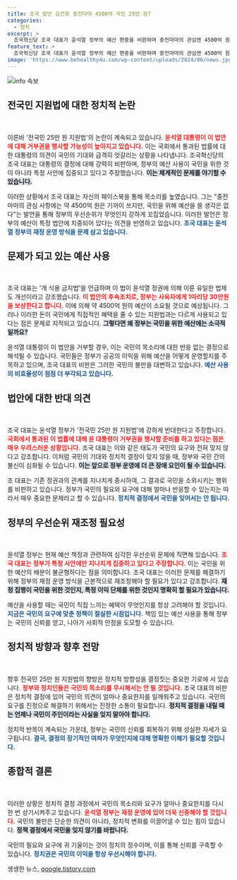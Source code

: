 ```yaml
---
title: 조국 발언 김건희 중전마마 4500억 국민 25만 원?
categories:
  - 정치
excerpt: >
  조국혁신당 조국 대표가 윤석열 정부의 예산 편중을 비판하며 중전마마의 관심엔 4500억 원, 국민에겐 25만 원조차 아까워하냐고 쏘아 붙였다. 권력의 우선순위에 대한 뜨거운 논란이 이어지고 있다.
feature_text: >
  조국혁신당 조국 대표가 윤석열 정부의 예산 편중을 비판하며 중전마마의 관심엔 4500억 원, 국민에겐 25만 원조차 아까워하냐고 쏘아 붙였다. 권력의 우선순위에 대한 뜨거운 논란이 이어지고 있다.
image: 'https://www.behealthy4u.com/wp-content/uploads/2024/06/news.jpg'
---
```


<p><img src="https://www.behealthy4u.com/wp-content/uploads/2024/06/news.jpg" alt="info 속보" /></p>

<h2 data-ke-size="size26">전국민 지원법에 대한 정치적 논란</h2>

<p data-ke-size="size16">&nbsp;</p>

<p>이른바 '전국민 25만 원 지원법'의 논란이 계속되고 있습니다. <b><span style="color: #ee2323;">윤석열 대통령이 이 법안에 대해 거부권을 행사할 가능성이 높아지고 있습니다.</span></b> 이는 국회에서 통과된 법률에 대한 대통령의 의견이 국민의 기대와 급격히 엇갈리는 상황을 나타냅니다. 조국혁신당의 조국 대표는 대통령의 결정에 대해 강력히 비판하며, 정부의 예산 사용이 국민을 위한 것이 아니라 특정 사안에 집중되고 있다고 주장했습니다. <b><span style="background-color: #21538527;">이는 체계적인 문제를 야기할 수 있습니다.</span></b></p>

<p>이러한 상황에서 조국 대표는 자신의 페이스북을 통해 목소리를 높였습니다. 그는 "중전마마의 관심 사항에는 약 4500억 원은 기꺼이 쓰지만, 국민을 위해 예산을 쓸 생각은 없다"는 발언을 통해 정부의 우선순위가 무엇인지 강하게 꼬집었습니다. 이러한 발언은 정부의 예산이 특정 법안에 치중되어 있다는 의견을 반영하고 있습니다. <b><span style="color: #1a5490;">조국 대표는 윤석열 정부의 재정 운영 방식을 문제 삼고 있습니다.</span></b></p>

<h2 data-ke-size="size26">문제가 되고 있는 예산 사용</h2>

<p data-ke-size="size16">&nbsp;</p>

<p>조국 대표는 '개 식용 금지법'을 언급하며 이 법이 윤석열 정권에 의해 이룬 유일한 법제도 개선이라고 강조했습니다. <b><span style="color: #ee2323;">이 법안의 후속조치로, 정부는 사육자에게 1마리당 30만원을 보상한다고 합니다.</span></b> 이에 의해 약 4500억 원의 예산이 소요될 것으로 예상됩니다. 그러나 이러한 돈이 국민에게 직접적인 혜택을 줄 수 있는 지원법과는 다르게 사용되고 있다는 점은 문제로 지적되고 있습니다. <b><span style="background-color: #21538527;">그렇다면 왜 정부는 국민을 위한 예산에는 소극적일까요?</span></b> </p>

<p>윤석열 대통령이 이 법안을 거부할 경우, 이는 국민의 목소리에 대한 반응 없는 결정으로 해석될 수 있습니다. 국민들은 정부가 공공의 이익을 위해 예산을 어떻게 운영할지를 주목하고 있으며, 조국 대표의 비판은 그러한 국민의 불만을 대변하고 있습니다. <b><span style="color: #1a5490;">예산 사용의 비효율성이 점점 더 부각되고 있습니다.</span></b></p>

<h2 data-ke-size="size26">법안에 대한 반대 의견</h2>

<p data-ke-size="size16">&nbsp;</p>

<p>조국 대표는 윤석열 정부가 '전국민 25만 원 지원법'에 강하게 반대한다고 주장합니다. <b><span style="color: #ee2323;">국회에서 통과된 이 법률에 대해 윤 대통령이 거부권을 행사할 준비를 하고 있다는 점은 매우 우려스러운 상황입니다.</span></b> 조국 대표는 이와 같은 태도가 국민의 요구와 전혀 맞지 않다고 강조합니다. 이처럼 국민의 기대와 정치적 결정이 맞지 않을 때, 정부와 국민 간의 불신이 심화될 수 있습니다. <b><span style="background-color: #21538527;">이는 앞으로 정부 운영에 더 큰 장애 요인이 될 수 있습니다.</span></b></p>

<p>조 대표는 기존 정권과의 관계를 지나치게 중시하여, 그 결과로 국민을 소외시키는 행위를 비판하고 있습니다. 정부가 국민의 필요와 요구에 대해 얼마나 반응할 수 있는지는 따라서 매우 중요한 문제라고 할 수 있습니다. <b><span style="color: #1a5490;">정치적 결정에서 국민을 잊어서는 안 됩니다.</span></b></p>

<h2 data-ke-size="size26">정부의 우선순위 재조정 필요성</h2>

<p data-ke-size="size16">&nbsp;</p>

<p>윤석열 정부는 현재 예산 책정과 관련하여 심각한 우선순위 문제에 직면해 있습니다. <b><span style="color: #ee2323;">조국 대표는 정부가 특정 사안에만 지나치게 집중하고 있다고 주장합니다.</span></b> 이는 국민을 위한 예산의 배분이 불균형하다는 점을 의미합니다. 조국 대표는 이러한 문제를 해결하기 위해 정부의 재정 운영 방식을 근본적으로 재조정해야 할 필요가 있다고 강조합니다. <b><span style="background-color: #21538527;">재정 집행이 국민을 위한 것인지, 특정 이익 단체를 위한 것인지 명확히 할 필요가 있습니다.</span></b></p>

<p>예산을 사용할 때는 국민이 직접 느끼는 혜택이 무엇인지를 항상 고려해야 할 것입니다. <b><span style="color: #1a5490;">지금은 국민의 요구에 맞춘 정책이 절실한 시점입니다.</span></b> 책임 있는 예산 사용을 통해 정부는 국민의 신뢰를 얻고, 나아가 사회적 안정을 도모할 수 있습니다.</p>

<h2 data-ke-size="size26">정치적 방향과 향후 전망</h2>

<p data-ke-size="size16">&nbsp;</p>

<p>향후 전국민 25만 원 지원법의 향방은 정치적 방향성을 결정짓는 중요한 기로에 서 있습니다. <b><span style="color: #ee2323;">정부와 정치인들은 국민의 목소리를 무시해서는 안 될 것입니다.</span></b> 조국 대표의 비판은 정치적 결정에 있어 국민의 의견이 얼마나 중요한지를 일깨워주고 있습니다. 국민의 요구를 진정으로 해결하기 위해서는 진정한 소통이 필요합니다. <b><span style="background-color: #21538527;">정치적 결정을 내릴 때는 언제나 국민이 주인이라는 사실을 잊지 말아야 합니다.</span></b></p>

<p>정치적 반목이 계속되는 가운데, 정부는 국민의 신뢰를 회복하기 위해 성실한 자세가 요구됩니다. <b><span style="color: #1a5490;">결국, 결정의 장기적인 여파가 무엇인지에 대해 명확한 이해가 필요할 것입니다.</span></b></p>

<h2 data-ke-size="size26">종합적 결론</h2>

<p data-ke-size="size16">&nbsp;</p>

<p>이러한 상황은 정치적 결정 과정에서 국민의 목소리와 요구가 얼마나 중요한지를 다시 한 번 상기시켜주고 있습니다. <b><span style="color: #ee2323;">윤석열 정부는 재정 운영에 있어 더욱 신중해야 할 것입니다.</span></b> 국민의 불만은 단순한 의견이 아니라, 정치적 변화를 이끌어낼 수 있는 힘이 있습니다. <b><span style="background-color: #21538527;">정책 결정에서 국민을 잊지 않기를 바랍니다.</span></b></p>

<p>국민의 필요와 요구에 귀 기울이는 것이 정치의 정수이며, 이를 통해 신뢰를 구축할 수 있습니다. <b><span style="color: #1a5490;">정치권은 국민의 이익을 항상 우선시해야 합니다.</span></b></p>
생생한 뉴스, <a href="https://qoogle.tistory.com" rel="dofollow">qoogle.tistory.com</a>


